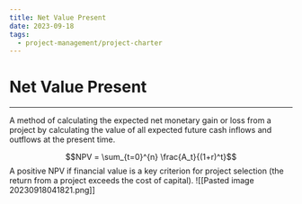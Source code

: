 ```yaml
---
title: Net Value Present
date: 2023-09-18
tags:
  - project-management/project-charter
---
```


# Net Value Present

---

A method of calculating the expected net monetary gain or loss from a project by calculating the value of all expected future cash inflows and outflows at the present time.

$$NPV = \sum_{t=0}^{n} \frac{A_t}{(1+r)^t}$$
A positive NPV if financial value is a key criterion for project selection (the return from a project exceeds the cost of capital).
![[Pasted image 20230918041821.png]]
